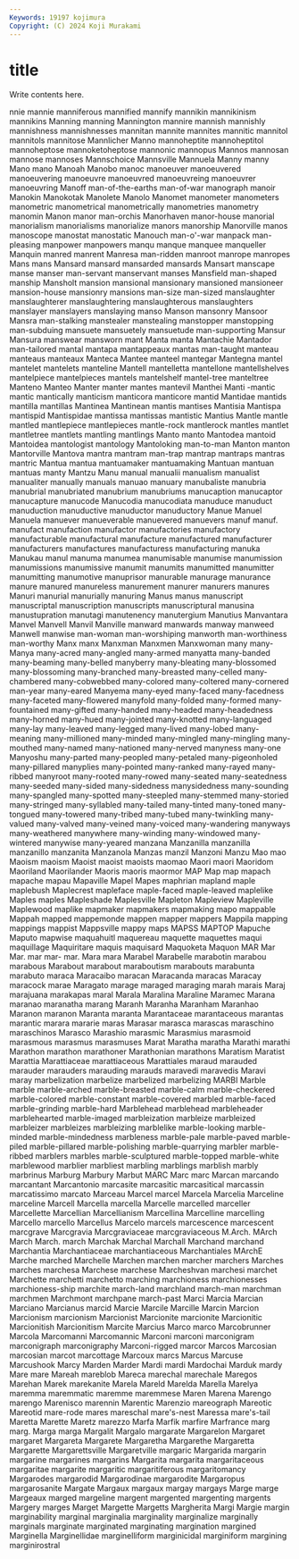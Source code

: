 ```yaml
---
Keywords: 19197 kojimura
Copyright: (C) 2024 Koji Murakami
---
```


# title

Write contents here.



nnie mannie manniferous mannified mannify mannikin mannikinism mannikins Manning
manning Mannington mannire mannish mannishly mannishness mannishnesses mannitan mannite mannites
mannitic mannitol mannitols mannitose Mannlicher Manno mannoheptite mannoheptitol mannoheptose mannoketoheptose
mannonic mannopus Mannos mannosan mannose mannoses Mannschoice Mannsville Mannuela Manny
manny Mano mano Manoah Manobo manoc manoeuver manoeuvered manoeuvering manoeuvre
manoeuvred manoeuvreing manoeuvrer manoeuvring Manoff man-of-the-earths man-of-war manograph manoir Manokin
Manokotak Manolete Manolo Manomet manometer manometers manometric manometrical manometrically manometries
manometry manomin Manon manor man-orchis Manorhaven manor-house manorial manorialism manorialisms
manorialize manors manorship Manorville manos manoscope manostat manostatic Manouch man-o'-war
manpack man-pleasing manpower manpowers manqu manque manquee manqueller Manquin manred
manrent Manresa man-ridden manroot manrope manropes Mans mans Mansard mansard
mansarded mansards Mansart manscape manse manser man-servant manservant manses Mansfield
man-shaped manship Mansholt mansion mansional mansionary mansioned mansioneer mansion-house mansionry
mansions man-size man-sized manslaughter manslaughterer manslaughtering manslaughterous manslaughters manslayer manslayers
manslaying manso Manson mansonry Mansoor Mansra man-stalking manstealer manstealing manstopper
manstopping man-subduing mansuete mansuetely mansuetude man-supporting Mansur Mansura manswear mansworn
mant Manta manta Mantachie Mantador man-tailored mantal mantapa mantappeaux mantas
man-taught manteau manteaus manteaux Manteca Mantee manteel mantegar Mantegna mantel
mantelet mantelets manteline Mantell mantelletta mantellone mantellshelves mantelpiece mantelpieces mantels
mantelshelf mantel-tree manteltree Manteno Manteo Manter manter mantes mantevil Manthei
Manti -mantic mantic mantically manticism manticora manticore mantid Mantidae mantids
mantilla mantillas Mantinea Mantinean mantis mantises Mantisia Mantispa mantispid Mantispidae
mantissa mantissas mantistic Mantius Mantle mantle mantled mantlepiece mantlepieces mantle-rock
mantlerock mantles mantlet mantletree mantlets mantling mantlings Manto manto Mantodea
mantoid Mantoidea mantologist mantology Mantoloking man-to-man Manton manton Mantorville Mantova
mantra mantram man-trap mantrap mantraps mantras mantric Mantua mantua mantuamaker
mantuamaking Mantuan mantuan mantuas manty Mantzu Manu manual manualii manualism
manualist manualiter manually manuals manuao manuary manubaliste manubria manubrial manubriated
manubrium manubriums manucaption manucaptor manucapture manucode Manucodia manucodiata manuduce manuduct
manuduction manuductive manuductor manuductory Manue Manuel Manuela manuever manueverable manuevered
manuevers manuf manuf. manufact manufaction manufactor manufactories manufactory manufacturable manufactural
manufacture manufactured manufacturer manufacturers manufactures manufacturess manufacturing manuka Manukau manul
manuma manumea manumisable manumise manumission manumissions manumissive manumit manumits manumitted
manumitter manumitting manumotive manuprisor manurable manurage manurance manure manured manureless
manurement manurer manurers manures Manuri manurial manurially manuring Manus manus
manuscript manuscriptal manuscription manuscripts manuscriptural manusina manustupration manutagi manutenency manutergium
Manutius Manvantara Manvel Manvell Manvil Manville manward manwards manway manweed
Manwell manwise man-woman man-worshiping manworth man-worthiness man-worthy Manx manx Manxman
Manxmen Manxwoman many many- Manya many-acred many-angled many-armed manyatta many-banded
many-beaming many-belled manyberry many-bleating many-blossomed many-blossoming many-branched many-breasted many-celled many-chambered
many-cobwebbed many-colored many-coltered many-cornered man-year many-eared Manyema many-eyed many-faced many-facedness
many-faceted many-flowered manyfold many-folded many-formed many-fountained many-gifted many-handed many-headed many-headedness
many-horned many-hued many-jointed many-knotted many-languaged many-lay many-leaved many-legged many-lived many-lobed
many-meaning many-millioned many-minded many-mingled many-mingling many-mouthed many-named many-nationed many-nerved manyness
many-one Manyoshu many-parted many-peopled many-petaled many-pigeonholed many-pillared manyplies many-pointed many-ranked
many-rayed many-ribbed manyroot many-rooted many-rowed many-seated many-seatedness many-seeded many-sided many-sidedness
manysidedness many-sounding many-spangled many-spotted many-steepled many-stemmed many-storied many-stringed many-syllabled many-tailed
many-tinted many-toned many-tongued many-towered many-tribed many-tubed many-twinkling many-valued many-valved many-veined
many-voiced many-wandering manyways many-weathered manywhere many-winding many-windowed many-wintered manywise many-yeared
manzana Manzanilla manzanilla manzanillo manzanita Manzanola Manzas manzil Manzoni Manzu
Mao mao Maoism maoism Maoist maoist maoists maomao Maori maori
Maoridom Maoriland Maorilander Maoris maoris maormor MAP Map map mapach
mapache mapau Mapaville Mapel Mapes maphrian mapland maple maplebush Maplecrest
mapleface maple-faced maple-leaved maplelike Maples maples Mapleshade Maplesville Mapleton Mapleview
Mapleville Maplewood maplike mapmaker mapmakers mapmaking mapo mappable Mappah mapped
mappemonde mappen mapper mappers Mappila mapping mappings mappist Mappsville mappy
maps MAPSS MAPTOP Mapuche Maputo mapwise maquahuitl maquereau maquette maquettes
maqui maquillage Maquiritare maquis maquisard Maquoketa Maquon MAR Mar Mar.
mar mar- mar. Mara mara Marabel Marabelle marabotin marabou marabous
Marabout marabout maraboutism marabouts marabunta marabuto maraca Maracaibo maracan Maracanda
maracas Maracay maracock marae Maragato marage maraged maraging marah marais
Maraj marajuana marakapas maral Marala Maralina Maraline Maramec Marana maranao
maranatha marang Maranh Maranha Maranham Maranhao Maranon maranon Maranta maranta
Marantaceae marantaceous marantas marantic marara mararie maras Marasar marasca marascas
maraschino maraschinos Marasco Marashio marasmic Marasmius marasmoid marasmous marasmus marasmuses
Marat Maratha maratha Marathi marathi Marathon marathon marathoner Marathonian marathons
Maratism Maratist Marattia Marattiaceae marattiaceous Marattiales maraud marauded marauder marauders
marauding marauds maravedi maravedis Maravi maray marbelization marbelize marbelized marbelizing
MARBI Marble marble marble-arched marble-breasted marble-calm marble-checkered marble-colored marble-constant marble-covered
marbled marble-faced marble-grinding marble-hard Marblehead marblehead marbleheader marblehearted marble-imaged marbleization
marbleize marbleized marbleizer marbleizes marbleizing marblelike marble-looking marble-minded marble-mindedness marbleness
marble-pale marble-paved marble-piled marble-pillared marble-polishing marble-quarrying marbler marble-ribbed marblers marbles
marble-sculptured marble-topped marble-white marblewood marblier marbliest marbling marblings marblish marbly
marbrinus Marburg Marbury Marbut MARC Marc marc Marcan marcando marcantant
Marcantonio marcasite marcasitic marcasitical marcassin marcatissimo marcato Marceau Marcel marcel
Marcela Marcelia Marceline marceline Marcell Marcella marcella Marcelle marcelled marceller
Marcellette Marcellian Marcellianism Marcellina Marcelline marcelling Marcello marcello Marcellus Marcelo
marcels marcescence marcescent marcgrave Marcgravia Marcgraviaceae marcgraviaceous M.Arch. MArch March
March. march Marchak Marchal Marchall Marchand marchand Marchantia Marchantiaceae marchantiaceous
Marchantiales MArchE Marche marched Marchelle Marchen marchen marcher marchers Marches
marches marchesa Marchese marchese Marcheshvan marchesi marchet Marchette marchetti marchetto
marching marchioness marchionesses marchioness-ship marchite march-land marchland march-man marchman marchmen
Marchmont marchpane march-past Marci Marcia Marcian Marciano Marcianus marcid Marcie
Marcile Marcille Marcin Marcion Marcionism marcionism Marcionist Marcionite marcionite Marcionitic
Marcionitish Marcionitism Marcite Marcius Marco marco Marcobrunner Marcola Marcomanni Marcomannic
Marconi marconi marconigram marconigraph marconigraphy Marconi-rigged marcor Marcos Marcosian marcosian
marcot marcottage Marcoux marcs Marcus Marcuse Marcushook Marcy Marden Marder
Mardi mardi Mardochai Marduk mardy Mare mare Mareah mareblob Mareca
marechal marechale Maregos Marehan Marek marekanite Marela Mareld Marelda Marella
Marelya maremma maremmatic maremme maremmese Maren Marena Marengo marengo Marenisco
marennin Marentic Marenzio mareograph Mareotic Mareotid mare-rode mares mareschal mare's-nest
Maressa mare's-tail Maretta Marette Maretz marezzo Marfa Marfik marfire Marfrance
marg marg. Marga marga Margalit Margalo margarate Margarelon Margaret margaret
Margareta Margarete Margaretha Margarethe Margaretta Margarette Margarettsville Margaretville margaric Margarida
margarin margarine margarines margarins Margarita margarita margaritaceous margaritae margarite margaritic
margaritiferous margaritomancy Margarodes margarodid Margarodinae margarodite Margaropus margarosanite Margate Margaux
margaux margay margays Marge marge Margeaux marged margeline margent margented
margenting margents Margery marges Marget Margette Margetts Margherita Margi Margie
margin marginability marginal marginalia marginality marginalize marginally marginals marginate marginated
marginating margination margined Marginella Marginellidae marginelliform marginicidal marginiform margining marginirostral
